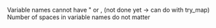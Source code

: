 Variable names cannot have " or , (not done yet -> can do with try_map)
Number of spaces in variable names do not matter